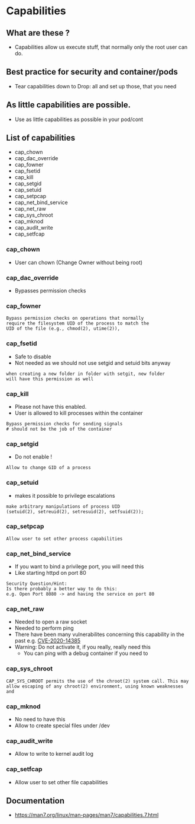# Capabilities 

## What are these ? 

  * Capabilities allow us execute stuff, that normally only the root user can do.

## Best practice for security and container/pods 

  * Tear capabilities down to Drop: all and set up those, that you need

## As little capabilities are possible. 

  * Use as little capabilities as possible in your pod/cont


## List of capabilities 

 * cap_chown
 * cap_dac_override
 * cap_fowner
 * cap_fsetid
 * cap_kill
 * cap_setgid
 * cap_setuid
 * cap_setpcap
 * cap_net_bind_service
 * cap_net_raw
 * cap_sys_chroot
 * cap_mknod
 * cap_audit_write
 * cap_setfcap

### cap_chown 

  * User can chown (Change Owner without being root)

### cap_dac_override 

  * Bypasses permission checks 

### cap_fowner 

```
Bypass permission checks on operations that normally
require the filesystem UID of the process to match the
UID of the file (e.g., chmod(2), utime(2)),
```

### cap_fsetid 

  * Safe to disable
  * Not needed as we should not use setgid and setuid bits anyway

```
when creating a new folder in folder with setgit, new folder
will have this permission as well
```

### cap_kill 

  * Please not have this enabled.
  * User is allowed to kill processes within the container

```
Bypass permission checks for sending signals
# should not be the job of the container
```

### cap_setgid 

  * Do not enable !

```
Allow to change GID of a process 
```

### cap_setuid 

  * makes it possible to privilege escalations 

```
make arbitrary manipulations of process UID
(setuid(2), setreuid(2), setresuid(2), setfsuid(2));
```

### cap_setpcap 

```
Allow user to set other process capabilities
```

### cap_net_bind_service

  * If you want to bind a privilege port, you will need this
  * Like starting httpd on port 80

```
Security Question/Hint:
Is there probably a better way to do this:
e.g. Open Port 8080 -> and having the service on port 80
```

### cap_net_raw

  * Needed to open a raw socket
  * Needed to perform ping 
  * There have been many vulnerabilites concerning this capability in the past e.g. [CVE-2020-14385](https://www.alibabacloud.com/help/en/ack/product-overview/vulnerability-updates-cve-2020-14386)
  * Warning: Do not activate it, if you really, really need this
    * You can ping with a debug container if you need to
   
### cap_sys_chroot

```
CAP_SYS_CHROOT permits the use of the chroot(2) system call. This may allow escaping of any chroot(2) environment, using known weaknesses and 
```

### cap_mknod
 
  * No need to have this 
  * Allow to create special files under /dev 

### cap_audit_write

  * Allow to write to kernel audit log 

### cap_setfcap

  * Allow user to set other file capabilities

## Documentation 

  * https://man7.org/linux/man-pages/man7/capabilities.7.html
